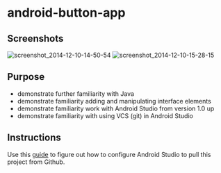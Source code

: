 android-button-app
==================

## Screenshots
![screenshot_2014-12-10-14-50-54](https://cloud.githubusercontent.com/assets/8616618/5384257/fb86af00-8085-11e4-9de2-a875ac29865e.png)    ![screenshot_2014-12-10-15-28-15](https://cloud.githubusercontent.com/assets/8616618/5384258/fb8f09b6-8085-11e4-9bde-518de7edaa2d.png)

## Purpose
- demonstrate further familiarity with Java
- demonstrate familiarity adding and manipulating interface elements
- demonstrate familiarity work with Android Studio from version 1.0 up
- demonstrate familiarity with using VCS (git) in Android Studio

## Instructions
Use this [guide](https://www.jetbrains.com/idea/help/cloning-a-repository-from-github.html) to figure out how to configure Android Studio to pull this project from Github.
